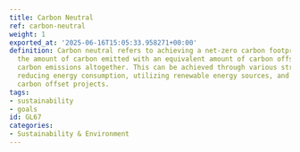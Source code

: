 ```yaml
---
title: Carbon Neutral
ref: carbon-neutral
weight: 1
exported_at: '2025-06-16T15:05:33.958271+00:00'
definition: Carbon neutral refers to achieving a net-zero carbon footprint by balancing
  the amount of carbon emitted with an equivalent amount of carbon offset or by eliminating
  carbon emissions altogether. This can be achieved through various strategies, including
  reducing energy consumption, utilizing renewable energy sources, and investing in
  carbon offset projects.
tags:
- sustainability
- goals
id: GL67
categories:
- Sustainability & Environment
---
```


